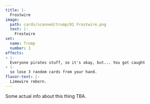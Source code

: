 ```yaml
---
title: |-
  Frostwire
image: 
  path: cards/scanned/trump/01 Frostwire.png
  text: |-
    Frostwire
set:
  name: Trump
  number: 1
effects: 
- |-
  Everyone pirates stuff, so it's okay, but... You got caught
- |-
  so lose 3 random cards from your hand.
flavor-text: |-
  Limewire reborn.
---
```

Some actual info about this thing TBA.

